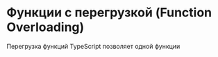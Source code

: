 # Функции с перегрузкой (Function Overloading)

Перегрузка функций TypeScript позволяет одной функции 